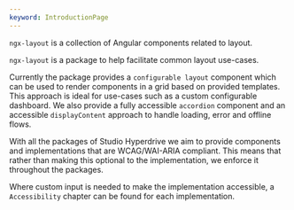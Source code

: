 ```yaml
---
keyword: IntroductionPage
---
```


`ngx-layout` is a collection of Angular components related to layout.

`ngx-layout` is a package to help facilitate common layout use-cases.

Currently the package provides a `configurable layout` component which can be used to render components in a grid based on provided templates. This approach is ideal for use-cases such as a custom configurable dashboard. We also provide a fully accessible `accordion` component and an accessible `displayContent` approach to handle loading, error and offline flows.

With all the packages of Studio Hyperdrive we aim to provide components and implementations that are WCAG/WAI-ARIA compliant. This means that rather than making this optional to the implementation, we enforce it throughout the packages.

Where custom input is needed to make the implementation accessible, a `Accessibility` chapter can be found for each implementation.
